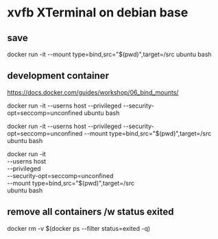 # xvfb XTerminal on debian base

## save

docker run -it --mount type=bind,src="$(pwd)",target=/src ubuntu bash

## development container

https://docs.docker.com/guides/workshop/06_bind_mounts/

docker run -it --userns host --privileged --security-opt=seccomp=unconfined ubuntu bash

docker run -it --userns host --privileged --security-opt=seccomp=unconfined --mount type=bind,src="$(pwd)",target=/src ubuntu bash 

docker run -it \
--userns host \
--privileged \
--security-opt=seccomp=unconfined \
--mount type=bind,src="$(pwd)",target=/src \
ubuntu bash


## remove all containers /w status exited
docker rm -v $(docker ps --filter status=exited -q)